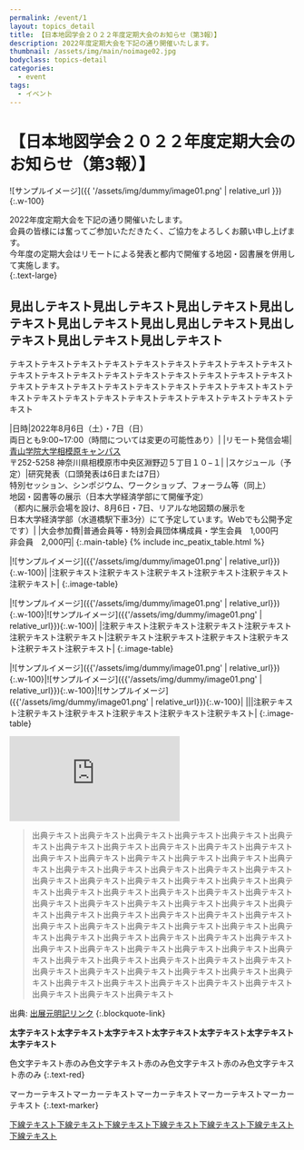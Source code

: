 ```yaml
---
permalink: /event/1
layout: topics_detail
title: 【日本地図学会２０２２年度定期大会のお知らせ（第3報）】
description: 2022年度定期大会を下記の通り開催いたします。
thumbnail: /assets/img/main/noimage02.jpg
bodyclass: topics-detail
categories:
  - event
tags:
  - イベント
---
```


# 【日本地図学会２０２２年度定期大会のお知らせ（第3報）】

![サンプルイメージ]({{ '/assets/img/dummy/image01.png' | relative_url }}){:.w-100}

2022年度定期大会を下記の通り開催いたします。<br>
会員の皆様には奮ってご参加いただきたく、ご協力をよろしくお願い申し上げます。<br>
今年度の定期大会はリモートによる発表と都内で開催する地図・図書展を併用して実施します。<br>
{:.text-large}

## 見出しテキスト見出しテキスト見出しテキスト見出しテキスト見出しテキスト見出し見出しテキスト見出しテキスト見出しテキスト見出しテキスト

テキストテキストテキストテキストテキストテキストテキストテキストテキストテキストテキストテキストテキストテキストテキストテキストテキストテキストテキストテキストテキストテキストテキストテキストテキストテキストキストテキストテキストテキストテキストテキストテキストテキストテキストテキストテキスト

|日時|2022年8月6日（土）・7日（日）<br>両日とも9:00~17:00（時間については変更の可能性あり）|
|リモート発信会場|[青山学院大学相模原キャンパス](/root/path/other.html)<br>〒252-5258 神奈川県相模原市中央区淵野辺５丁目１０−１|
|スケジュール（予定）|研究発表（口頭発表は6日または7日）<br>特別セッション、シンポジウム、ワークショップ、フォーラム等（同上）<br>地図・図書等の展示（日本大学経済学部にて開催予定） <br>（都内に展示会場を設け、8月6日・7日、リアルな地図類の展示を<br>日本大学経済学部（水道橋駅下車3分）にて予定しています。Webでも公開予定です）|
|大会参加費|普通会員等・特別会員団体構成員・学生会員　1,000円<br>非会員　2,000円|
{:.main-table}
{% include inc_peatix_table.html %}

|![サンプルイメージ]({{'/assets/img/dummy/image01.png' | relative_url}}){:.w-100}|
|注釈テキスト注釈テキスト注釈テキスト注釈テキスト注釈テキスト注釈テキスト|
{:.image-table}

|![サンプルイメージ]({{'/assets/img/dummy/image01.png' | relative_url}}){:.w-100}|![サンプルイメージ]({{'/assets/img/dummy/image01.png' | relative_url}}){:.w-100}|
|注釈テキスト注釈テキスト注釈テキスト注釈テキスト注釈テキスト注釈テキスト|注釈テキスト注釈テキスト注釈テキスト注釈テキスト注釈テキスト注釈テキスト|
{:.image-table}

|![サンプルイメージ]({{'/assets/img/dummy/image01.png' | relative_url}}){:.w-100}|![サンプルイメージ]({{'/assets/img/dummy/image01.png' | relative_url}}){:.w-100}|![サンプルイメージ]({{'/assets/img/dummy/image01.png' | relative_url}}){:.w-100}|
|||注釈テキスト注釈テキスト注釈テキスト注釈テキスト注釈テキスト注釈テキスト|
{:.image-table}

<div class="yt-wrap">
  <iframe src="https://www.youtube.com/embed/EHvXosE57P0" title="YouTube video player" frameborder="0" allow="accelerometer; autoplay; clipboard-write; encrypted-media; gyroscope; picture-in-picture" allowfullscreen></iframe>
</div>

> 出典テキスト出典テキスト出典テキスト出典テキスト出典テキスト出典テキスト出典テキスト出典テキスト出典テキスト出典テキスト出典テキスト出典テキスト出典テキスト出典テキスト出典テキスト出典テキスト出典テキスト出典テキスト出典テキスト出典テキスト出典テキスト出典テキスト出典テキスト出典テキスト出典テキスト出典テキスト出典テキスト出典テキスト出典テキスト出典テキスト出典テキスト出典テキスト出典テキスト出典テキスト出典テキスト出典テキスト出典テキスト出典テキスト出典テキスト出典テキスト出典テキスト出典テキスト出典テキスト出典テキスト出典テキスト出典テキスト出典テキスト出典テキスト出典テキスト出典テキスト出典テキスト出典テキスト出典テキスト出典テキスト出典テキスト出典テキスト出典テキスト出典テキスト出典テキスト出典テキスト出典テキスト出典テキスト出典テキスト出典テキスト出典テキスト出典テキスト出典テキスト出典テキスト出典テキスト出典テキスト出典テキスト出典テキスト出典テキスト出典テキスト出典テキスト出典テキスト出典テキスト出典テキスト出典テキスト出典テキスト

出典: [出展元明記リンク](/root/path/other.html)
{:.blockquote-link}

**太字テキスト太字テキスト太字テキスト太字テキスト太字テキスト太字テキスト太字テキスト**

色文字テキスト赤のみ色文字テキスト赤のみ色文字テキスト赤のみ色文字テキスト赤のみ
{:.text-red}

マーカーテキストマーカーテキストマーカーテキストマーカーテキストマーカーテキスト
{:.text-marker}

<u>下線テキスト下線テキスト下線テキスト下線テキスト下線テキスト下線テキスト下線テキスト</u>
